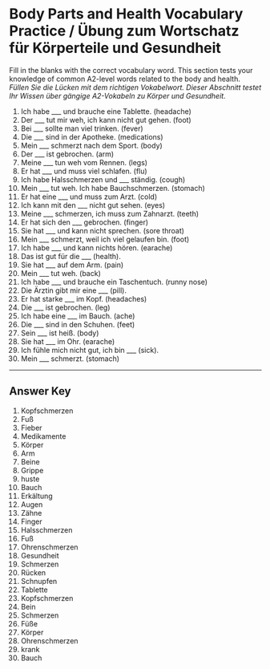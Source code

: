 # Body Parts and Health Vocabulary Practice / Übung zum Wortschatz für Körperteile und Gesundheit

Fill in the blanks with the correct vocabulary word. This section tests your knowledge of common A2-level
words related to the body and health.
*Füllen Sie die Lücken mit dem richtigen Vokabelwort. Dieser Abschnitt testet Ihr Wissen über gängige
A2-Vokabeln zu Körper und Gesundheit.*

1. Ich habe ___ und brauche eine Tablette. (headache)
2. Der ___ tut mir weh, ich kann nicht gut gehen. (foot)
3. Bei ___ sollte man viel trinken. (fever)
4. Die ___ sind in der Apotheke. (medications)
5. Mein ___ schmerzt nach dem Sport. (body)
6. Der ___ ist gebrochen. (arm)
7. Meine ___ tun weh vom Rennen. (legs)
8. Er hat ___ und muss viel schlafen. (flu)
9. Ich habe Halsschmerzen und ___ ständig. (cough)
10. Mein ___ tut weh. Ich habe Bauchschmerzen. (stomach)
11. Er hat eine ___ und muss zum Arzt. (cold)
12. Ich kann mit den ___ nicht gut sehen. (eyes)
13. Meine ___ schmerzen, ich muss zum Zahnarzt. (teeth)
14. Er hat sich den ___ gebrochen. (finger)
15. Sie hat ___ und kann nicht sprechen. (sore throat)
16. Mein ___ schmerzt, weil ich viel gelaufen bin. (foot)
17. Ich habe ___ und kann nichts hören. (earache)
18. Das ist gut für die ___ (health).
19. Sie hat ___ auf dem Arm. (pain)
20. Mein ___ tut weh. (back)
21. Ich habe ___ und brauche ein Taschentuch. (runny nose)
22. Die Ärztin gibt mir eine ___ (pill).
23. Er hat starke ___ im Kopf. (headaches)
24. Die ___ ist gebrochen. (leg)
25. Ich habe eine ___ im Bauch. (ache)
26. Die ___ sind in den Schuhen. (feet)
27. Sein ___ ist heiß. (body)
28. Sie hat ___ im Ohr. (earache)
29. Ich fühle mich nicht gut, ich bin ___ (sick).
30. Mein ___ schmerzt. (stomach)

---

## Answer Key

1. Kopfschmerzen
2. Fuß
3. Fieber
4. Medikamente
5. Körper
6. Arm
7. Beine
8. Grippe
9. huste
10. Bauch
11. Erkältung
12. Augen
13. Zähne
14. Finger
15. Halsschmerzen
16. Fuß
17. Ohrenschmerzen
18. Gesundheit
19. Schmerzen
20. Rücken
21. Schnupfen
22. Tablette
23. Kopfschmerzen
24. Bein
25. Schmerzen
26. Füße
27. Körper
28. Ohrenschmerzen
29. krank
30. Bauch
